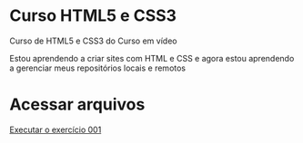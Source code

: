 # Curso HTML5 e CSS3
 Curso de HTML5 e CSS3 do Curso em vídeo

 Estou aprendendo a criar sites com HTML e CSS e agora estou aprendendo a gerenciar meus repositórios locais e remotos

# Acessar arquivos

<a href="https://Miguelesss.github.io/Curso-HTML5-e-CSS3/Módulo&1/Exercicios/exercicio&01/index.html">Executar o exercício 001